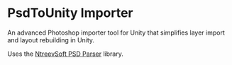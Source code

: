 # PsdToUnity Importer

An advanced Photoshop importer tool for Unity that simplifies layer import and layout rebuilding in Unity.

Uses the [NtreevSoft PSD Parser](https://github.com/NtreevSoft/psd-parser) library.